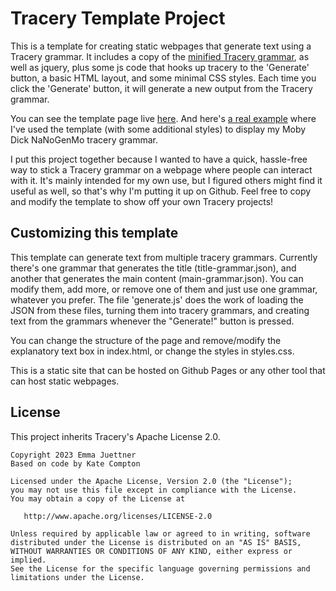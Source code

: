 # Tracery Template Project

This is a template for creating static webpages that generate text using a Tracery grammar.
It includes a copy of the [minified Tracery grammar](https://github.com/galaxykate/tracery/blob/master/js/tracery.min.js),
as well as jquery,
plus some js code that hooks up tracery to the 'Generate' button, a basic HTML layout, and some minimal CSS styles.
Each time you click the 'Generate' button, it will generate a new output from the Tracery grammar.

You can see the template page live [here](https://emmajuettner.com/tracery-template/). And here's [a real example]() where I've used the template
(with some additional styles) to display my Moby Dick NaNoGenMo tracery grammar.

I put this project together because I wanted to have a quick, hassle-free way to stick a Tracery grammar on a webpage
where people can interact with it. It's mainly intended for my own use, but I figured others might find it useful as well,
so that's why I'm putting it up on Github. Feel free to copy and modify the template to show off your own Tracery projects!

## Customizing this template

This template can generate text from multiple tracery grammars. Currently there's one grammar that generates the title (title-grammar.json), 
and another that generates the main content (main-grammar.json). You can modify them, add more, or remove one of them and just use one grammar, whatever you prefer.
The file 'generate.js' does the work of loading the JSON from these files, turning them into tracery grammars, and creating
text from the grammars whenever the "Generate!" button is pressed.

You can change the structure of the page and remove/modify the explanatory text box in index.html, or change the styles in styles.css.

This is a static site that can be hosted on Github Pages or any other tool that can host static webpages.

## License

This project inherits Tracery's Apache License 2.0.

```
Copyright 2023 Emma Juettner
Based on code by Kate Compton

Licensed under the Apache License, Version 2.0 (the "License");
you may not use this file except in compliance with the License.
You may obtain a copy of the License at

   http://www.apache.org/licenses/LICENSE-2.0

Unless required by applicable law or agreed to in writing, software
distributed under the License is distributed on an "AS IS" BASIS,
WITHOUT WARRANTIES OR CONDITIONS OF ANY KIND, either express or implied.
See the License for the specific language governing permissions and
limitations under the License.
```
